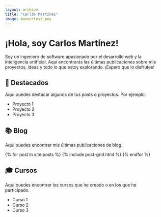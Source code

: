 ```yaml
---
layout: archive
title: "Carlos Martínez"
image: bannertest.png
---
```


<div class="page__hero--overlay" style="background: linear-gradient(rgba(0,0,0,0.5), rgba(0,0,0,0.5)), url({{ page.image | relative_url }});"></div>

# ¡Hola, soy Carlos Martínez!

Soy un ingeniero de software apasionado por el desarrollo web y la inteligencia artificial. Aquí encontrarás las últimas publicaciones sobre mis proyectos, ideas y todo lo que estoy explorando. ¡Espero que lo disfrutes!

## 🌟 Destacados

Aquí puedes destacar algunos de tus posts o proyectos. Por ejemplo:

- Proyecto 1
- Proyecto 2
- Proyecto 3

## 📚 Blog

Aquí puedes encontrar mis últimas publicaciones de blog.

<div class="tiles">
{% for post in site.posts %}
	{% include post-grid.html %}
{% endfor %}
</div><!-- /.tiles -->

## 🎓 Cursos

Aquí puedes encontrar los cursos que he creado o en los que he participado.

- Curso 1
- Curso 2
- Curso 3

